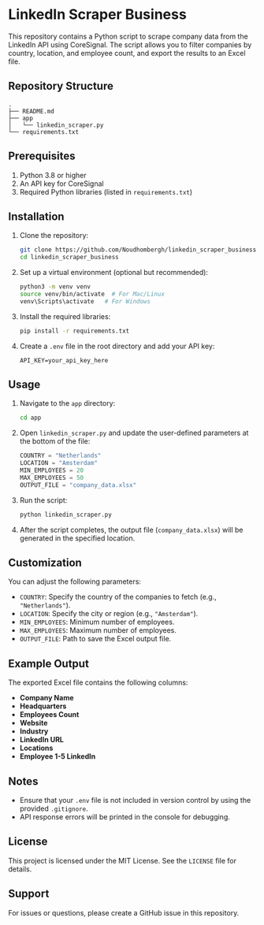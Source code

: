 # LinkedIn Scraper Business

This repository contains a Python script to scrape company data from the LinkedIn API using CoreSignal. The script allows you to filter companies by country, location, and employee count, and export the results to an Excel file.

## Repository Structure
```
.
├── README.md
├── app
│   └── linkedin_scraper.py
└── requirements.txt
```

## Prerequisites
1. Python 3.8 or higher
2. An API key for CoreSignal
3. Required Python libraries (listed in `requirements.txt`)

## Installation

1. Clone the repository:
   ```bash
   git clone https://github.com/Noudhombergh/linkedin_scraper_business.git
   cd linkedin_scraper_business
   ```

2. Set up a virtual environment (optional but recommended):
   ```bash
   python3 -m venv venv
   source venv/bin/activate  # For Mac/Linux
   venv\Scripts\activate   # For Windows
   ```

3. Install the required libraries:
   ```bash
   pip install -r requirements.txt
   ```

4. Create a `.env` file in the root directory and add your API key:
   ```plaintext
   API_KEY=your_api_key_here
   ```

## Usage

1. Navigate to the `app` directory:
   ```bash
   cd app
   ```

2. Open `linkedin_scraper.py` and update the user-defined parameters at the bottom of the file:
   ```python
   COUNTRY = "Netherlands"
   LOCATION = "Amsterdam"
   MIN_EMPLOYEES = 20
   MAX_EMPLOYEES = 50
   OUTPUT_FILE = "company_data.xlsx"
   ```

3. Run the script:
   ```bash
   python linkedin_scraper.py
   ```

4. After the script completes, the output file (`company_data.xlsx`) will be generated in the specified location.

## Customization
You can adjust the following parameters:
- `COUNTRY`: Specify the country of the companies to fetch (e.g., `"Netherlands"`).
- `LOCATION`: Specify the city or region (e.g., `"Amsterdam"`).
- `MIN_EMPLOYEES`: Minimum number of employees.
- `MAX_EMPLOYEES`: Maximum number of employees.
- `OUTPUT_FILE`: Path to save the Excel output file.

## Example Output
The exported Excel file contains the following columns:
- **Company Name**
- **Headquarters**
- **Employees Count**
- **Website**
- **Industry**
- **LinkedIn URL**
- **Locations**
- **Employee 1-5 LinkedIn**

## Notes
- Ensure that your `.env` file is not included in version control by using the provided `.gitignore`.
- API response errors will be printed in the console for debugging.

## License
This project is licensed under the MIT License. See the `LICENSE` file for details.

## Support
For issues or questions, please create a GitHub issue in this repository.

